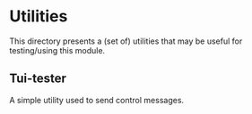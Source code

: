 # Utilities

This directory presents a (set of) utilities that may be useful for testing/using this module.

## Tui-tester
A simple utility used to send control messages.